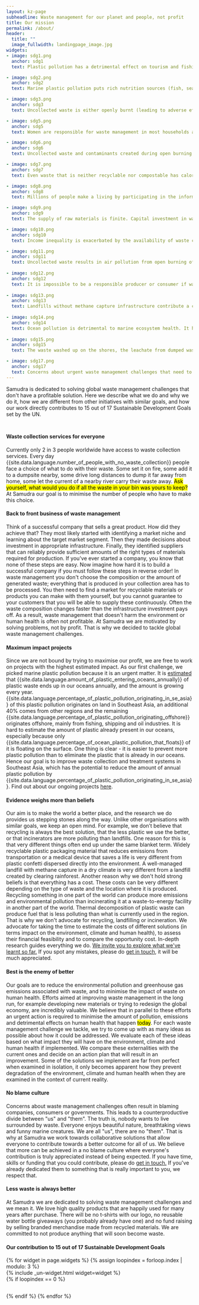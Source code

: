 ```yaml
---
layout: kz-page
subheadline: Waste management for our planet and people, not profit
title: Our mission
permalink: /about/
header:
  title: ""
  image_fullwidth: landingpage_image.jpg
widgets:
- image: sdg1.png
  anchor: sdg1
  text: Plastic pollution has a detrimental effect on tourism and fishing industries. Reducing the amount of pollution entering our oceans will provide direct economic benefits for local communities that depend on these industries.

- image: sdg2.png
  anchor: sdg2
  text: Marine plastic pollution puts rich nutrition sources (fish, seafood and algae) at risk and leads to food chain contamination. Reducing the amount of pollution entering our oceans will secure safe nutrition sources for the future.

- image: sdg3.png
  anchor: sdg3
  text: Uncollected waste is either openly burnt (leading to adverse effects on air quality) or dumped (facilitating the spread of disease vectors and contagious diseases). Improving the coverage of waste collection services will lead to better physical and mental health, and reduce the prevalence of contagious diseases.

- image: sdg5.png
  anchor: sdg5
  text: Women are responsible for waste management in most households and are hence more exposed to the harmful substances released during open burning of waste. Due to a higher proportion of body fat compared to men, they are also more likely to accumulate these harmful substances in larger quantities. Improving the coverage of waste collection services will reduce this inequality.

- image: sdg6.png
  anchor: sdg6
  text: Uncollected waste and contaminants created during open burning of waste pollute sources of drinking water (both water-bodies and ground waters). Improving the coverage of waste collection services will alleviate shortage of water for personal and agricultural use. 

- image: sdg7.png
  anchor: sdg7
  text: Even waste that is neither recyclable nor compostable has calorific value. Non-recyclable plastic can be turned into fuel via pyrolisis. Using waste as an energy resource will facilitate the shift away from more polluting fuels and produce affordable energy while reducing the environmental pollution at the same time. 

- image: sdg8.png
  anchor: sdg8
  text: Millions of people make a living by participating in the informal waste management sector. They work without protective equipment and they often don't have access to healthcare. Many of them don't have IDs and none of them have a stable income. Creating waste management jobs for these people will result in better work conditions, more stable income, access to healthcare, further education and social safety net. 

- image: sdg9.png
  anchor: sdg9
  text: The supply of raw materials is finite. Capital investment in waste management infrastructure will increase availability of raw (recycled) materials and affordable energy for local industries. 

- image: sdg10.png
  anchor: sdg10
  text: Income inequality is exacerbated by the availability of waste collection services. Low-income communities live in polluted environments and are exposed to harmful substances released during open burning of waste. Improving the coverage of waste collection services will reduce this health inequality and facilitate the economic growth of low-income communities. 

- image: sdg11.png
  anchor: sdg11
  text: Uncollected waste results in air pollution from open burning of waste, spread of infectious diseases and floods caused by clogged drainage systems. Improving the coverage of waste collection services will facilitate sustainable development of urban and rural communities. 
   
- image: sdg12.png
  anchor: sdg12
  text: It is impossible to be a responsible producer or consumer if waste management services are not available. Capital investment in waste management infrastructure will facilitate the shift towards responsible product design and better waste management practices both in industry and in households. 
   
- image: sdg13.png
  anchor: sdg13
  text: Landfills without methane capture infrastructure contribute a considerable amount to greenhouse gas emissions, as does the open burning of waste. Capital investment in waste management infrastructure will reduce the amount of emissions associated with waste. 
   
- image: sdg14.png
  anchor: sdg14
  text: Ocean pollution is detrimental to marine ecosystem health. It harms all marine species and all species that are part of the food chains they belong to. Reducing the amount of pollution entering our oceans will be an essential part of preventing marine ecosystem collapse. 
   
- image: sdg15.png
  anchor: sdg15
  text: The waste washed up on the shores, the leachate from dumped waste and the ashes from waste burnt in the open all pollute our land. The need for more and more landfills, given the rate at which they fill up, often results in human-induced deforestation of the surrounding areas. Capital investment in waste management infrastructure will reduce environmental contamination and the rate of deforestation, as well as protect biodiversity and fertility of our land. 

- image: sdg17.png
  anchor: sdg17
  text: Concerns about urgent waste management challenges that need to be addressed often result in blaming companies, consumers or governments. This leads to a counterproductive divide between "us" and "them". Creating collaborative solutions that allow everyone to participate will result in better outcomes for people and our planet. 
---
```


Samudra is dedicated to solving global waste management challenges that don't have a profitable solution. 
Here we describe what we do and why we do it, how we are different from other initiatives with similar goals, and how our work directly contributes to 15 out of 17 Sustainable Development Goals set by the UN. 
<hr style="height:10px; visibility:hidden;" />



<h4>Waste collection services for everyone</h4>
Currently only 2 in 3 people worldwide have access to waste collection services. 
Every day {{site.data.language.number_of_people_with_no_waste_collection}} people face a choice of what to do with their waste. 
Some set it on fire, some add it to a dumpsite nearby, some drive long distances to dump it far away from home, some let the current of a nearby river carry their waste away. 
<mark>Ask yourself, what would you do if all the waste in your bin was yours to keep?</mark> 
At Samudra our goal is to minimise the number of people who have to make this choice. 



<h4>Back to front business of waste management</h4>
Think of a successful company that sells a great product. 
How did they achieve that? 
They most likely started with identifying a market niche and learning about the target market segment. 
Then they made decisions about investment in appropriate infrastructure. 
Finally, they identified suppliers that can reliably provide sufficient amounts of the right types of materials required for production. 
If you've ever started a company, you know that none of these steps are easy. 
Now imagine how hard it is to build a successful company if you must follow these steps in reverse order! 
In waste management you don't choose the composition or the amount of generated waste; everything that is produced in your collection area has to be processed. 
You then need to find a market for recyclable materials or products you can make with them yourself, but you cannot guarantee to your customers that you will be able to supply these continuously. 
Often the waste composition changes faster than the infrastructure investment pays off. 
As a result, waste management that doesn't harm the environment or human health is often not profitable. 
At Samudra we are motivated by solving problems, not by profit. 
That is why we decided to tackle global waste management challenges. 



<h4>Maximum impact projects</h4>
Since we are not bound by trying to maximise our profit, we are free to work on projects with the highest estimated impact. 
As our first challenge, we picked marine plastic pollution because it is an urgent matter. 
It is <a href="https://science.sciencemag.org/content/347/6223/768" target="_blank">estimated</a> that {{site.data.language.amount_of_plastic_entering_oceans_annually}} of plastic waste ends up in our oceans annually, and the amount is growing every year. 
{{site.data.language.percentage_of_plastic_pollution_originating_in_se_asia}} of this plastic pollution originates on land in Southeast Asia, an additional 40% comes from other regions and the remaining {{site.data.language.percentage_of_plastic_pollution_originating_offshore}} originates offshore, mainly from fishing, shipping and oil industries. 
It is hard to estimate the amount of plastic already present in our oceans, especially because only {{site.data.language.percentage_of_ocean_plastic_pollution_that_floats}} of it is floating on the surface. 
One thing is clear - it is easier to prevent more plastic pollution than to eliminate the plastic that is already in our oceans. 
Hence our goal is to improve waste collection and treatment systems in Southeast Asia, which has the potential to reduce the amount of annual plastic pollution by {{site.data.language.percentage_of_plastic_pollution_originating_in_se_asia}}.
Find out about our ongoing projects <a href="/projects/" target="_self">here</a>.



<h4>Evidence weighs more than beliefs</h4>
Our aim is to make the world a better place, and the research we do provides us stepping stones along the way. 
Unlike other organisations with similar goals, we keep an open mind. 
For example, we don’t believe that recycling is always the best solution, that the less plastic we use the better, or that incinerators are more polluting than landfills. 
One reason for this is that very different things often end up under the same blanket term. 
Widely recyclable plastic packaging material that reduces emissions from transportation or a medical device that saves a life is very different from plastic confetti dispersed directly into the environment. 
A well-managed landfill with methane capture in a dry climate is very different from a landfill created by clearing rainforest. 
Another reason why we don't hold strong beliefs is that everything has a cost. 
These costs can be very different depending on the type of waste and the location where it is produced. 
Recycling something in one part of the world can produce more emissions and environmental pollution than incinerating it at a waste-to-energy facility in another part of the world. 
Thermal decomposition of plastic waste can produce fuel that is less polluting than what is currently used in the region. 
That is why we don't advocate for recycling, landfilling or incineration. 
We advocate for taking the time to estimate the costs of different solutions (in terms impact on the environment, climate and human health), to assess their financial feasibility and to compare the opportunity cost.
In-depth research guides everything we do. 
<a href="/explore/" target="_self">We invite you to explore what we've learnt so far.</a>
If you spot any mistakes, please do <a href="mailto:hello@samudra.world" target="_blank">get in touch</a>, it will be much appreciated.



<h4>Best is the enemy of better</h4>
Our goals are to reduce the environmental pollution and greenhouse gas emissions associated with waste, and to minimise the impact of waste on human health.
Efforts aimed at improving waste management in the long run, for example developing new materials or trying to redesign the global economy, are incredibly valuable. 
We believe that in parallel to these efforts an urgent action is required to minimise the amount of pollution, emissions and detrimental effects on human health that happen <mark>today</mark>.
For each waste management challenge we tackle, we try to come up with as many ideas as possible about how it could be addressed.
We evaluate each of these ideas based on what impact they will have on the environment, climate and human health if implemented.
We compare these externalities with the current ones and decide on an action plan that will result in an improvement.
Some of the solutions we implement are far from perfect when examined in isolation, it only becomes apparent how they prevent degradation of the environment, climate and human health when they are examined in the context of current reality.



<h4>No blame culture</h4>
Concerns about waste management challenges often result in blaming companies, consumers or governments.
This leads to a counterproductive divide between "us" and "them".
The truth is, nobody wants to live surrounded by waste. 
Everyone enjoys beautiful nature, breathtaking views and funny marine creatures. 
We are all "us", there are no "them". 
That is why at Samudra we work towards collaborative solutions that allow everyone to contribute towards a better outcome for all of us.
We believe that more can be achieved in a no blame culture where everyone's contribution is truly appreciated instead of being expected.
If you have time, skills or funding that you could contribute, please do <a href="mailto:hello@samudra.world" target="_blank">get in touch.</a>
If you've already dedicated them to something that is really important to you, we respect that.



<h4>Less waste is always better</h4>
At Samudra we are dedicated to solving waste management challenges and we mean it.
We love high quality products that are happily used for many years after purchase.
There will be no t-shirts with our logo, no reusable water bottle giveaways (you probably already have one) and no fund raising by selling branded merchandise made from recycled materials.
We are committed to not produce anything that will soon become waste.



<h4>Our contribution to 15 out of 17 Sustainable Development Goals</h4>

<div class="row t15">
  {% for widget in page.widgets %}
    {% assign loopindex = forloop.index | modulo: 3 %}
    <div id="{{ widget.anchor }}">{% include _un-widget.html widget=widget %}</div>
    {% if loopindex == 0 %}
  <hr style="height:1px; visibility:hidden;" /> <!-- Prevents long first column items from pushing new rows to the right -->
    {% endif %}
  {% endfor %}
</div>

<!--
Reducing the amount of pollution entering our oceans 
Improving the coverage of waste collection services 
Using waste as an energy resource 
Creating waste management jobs 
Capital investment in waste management infrastructure 
Creating collaborative solutions that allow everyone to play a part
-->
